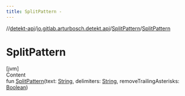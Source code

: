```yaml
---
title: SplitPattern -
---
```

//[detekt-api](../../index.md)/[io.gitlab.arturbosch.detekt.api](../index.md)/[SplitPattern](index.md)/[SplitPattern](-split-pattern.md)



# SplitPattern  
[jvm]  
Content  
fun [SplitPattern](-split-pattern.md)(text: [String](https://kotlinlang.org/api/latest/jvm/stdlib/kotlin/-string/index.html), delimiters: [String](https://kotlinlang.org/api/latest/jvm/stdlib/kotlin/-string/index.html), removeTrailingAsterisks: [Boolean](https://kotlinlang.org/api/latest/jvm/stdlib/kotlin/-boolean/index.html))  



